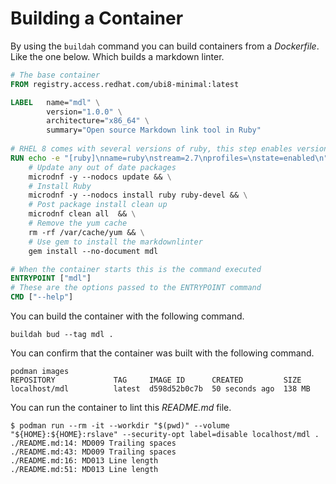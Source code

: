 # Building a Container

By using the `buildah` command you can build containers from a _Dockerfile_. Like
the one below. Which builds a markdown linter.

```dockerfile
# The base container
FROM registry.access.redhat.com/ubi8-minimal:latest

LABEL   name="mdl" \
        version="1.0.0" \
        architecture="x86_64" \
        summary="Open source Markdown link tool in Ruby"
    
# RHEL 8 comes with several versions of ruby, this step enables version 2.7
RUN echo -e "[ruby]\nname=ruby\nstream=2.7\nprofiles=\nstate=enabled\n" > /etc/dnf/modules.d/ruby.module && \
    # Update any out of date packages
    microdnf -y --nodocs update && \
    # Install Ruby
    microdnf -y --nodocs install ruby ruby-devel && \
    # Post package install clean up
    microdnf clean all  && \
    # Remove the yum cache
    rm -rf /var/cache/yum && \
    # Use gem to install the markdownlinter
    gem install --no-document mdl

# When the container starts this is the command executed
ENTRYPOINT ["mdl"]
# These are the options passed to the ENTRYPOINT command
CMD ["--help"]
```

You can build the container with the following command.

```console
buildah bud --tag mdl .
```

You can confirm that the container was built with the following command.

```console
podman images          
REPOSITORY             TAG     IMAGE ID      CREATED         SIZE
localhost/mdl          latest  d598d52b0c7b  50 seconds ago  138 MB
```

You can run the container to lint this _README.md_ file.

```console
$ podman run --rm -it --workdir "$(pwd)" --volume "${HOME}:${HOME}:rslave" --security-opt label=disable localhost/mdl .
./README.md:14: MD009 Trailing spaces
./README.md:43: MD009 Trailing spaces
./README.md:16: MD013 Line length
./README.md:51: MD013 Line length
```
